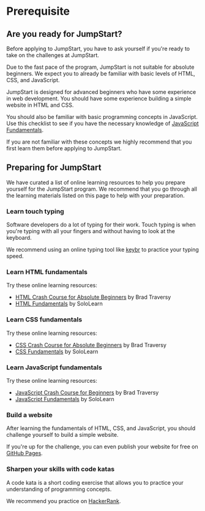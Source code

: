 # Prerequisite

## Are you ready for JumpStart?

Before applying to JumpStart, you have to ask yourself if you're ready to take on the challenges at JumpStart.

Due to the fast pace of the program, JumpStart is not suitable for absolute beginners. We expect you to already be familiar with basic levels of HTML, CSS, and JavaScript.

JumpStart is designed for advanced beginners who have some experience in web development. You should have some experience building a simple website in HTML and CSS.

You should also be familiar with basic programming concepts in JavaScript. Use this checklist to see if you have the necessary knowledge of [JavaScript Fundamentals](https://javascript.info/first-steps).

If you are not familiar with these concepts we highly recommend that you first learn them before applying to JumpStart.

## Preparing for JumpStart

We have curated a list of online learning resources to help you prepare yourself for the JumpStart program. We recommend that you go through all the learning materials listed on this page to help with your preparation.

### Learn touch typing

Software developers do a lot of typing for their work. Touch typing is when you're typing with all your fingers and without having to look at the keyboard.

We recommend using an online typing tool like [keybr](https://www.keybr.com/) to practice your typing speed.

### Learn HTML fundamentals

Try these online learning resources:

- [HTML Crash Course for Absolute Beginners](https://www.youtube.com/watch?v=UB1O30fR-EE) by Brad Traversy
- [HTML Fundamentals](https://www.sololearn.com/Course/HTML/) by SoloLearn

### Learn CSS fundamentals

Try these online learning resources:

- [CSS Crash Course for Absolute Beginners](https://www.youtube.com/watch?v=yfoY53QXEnI) by Brad Traversy
- [CSS Fundamentals](https://www.sololearn.com/Course/CSS/) by SoloLearn

### Learn JavaScript fundamentals

Try these online learning resources:

- [JavaScript Crash Course for Beginners](https://www.youtube.com/watch?v=hdI2bqOjy3c) by Brad Traversy
- [JavaScript Fundamentals](https://www.sololearn.com/Course/JavaScript/) by SoloLearn

### Build a website

After learning the fundamentals of HTML, CSS, and JavaScript, you should challenge yourself to build a simple website.

If you're up for the challenge, you can even publish your website for free on [GitHub Pages](https://pages.github.com/).

### Sharpen your skills with code katas

A code kata is a short coding exercise that allows you to practice your understanding of programming concepts.

We recommend you practice on [HackerRank](https://www.hackerrank.com/).
